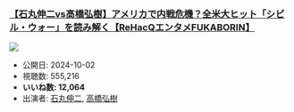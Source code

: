 ### [【石丸伸二vs高橋弘樹】アメリカで内戦危機？全米大ヒット「シビル・ウォー」を読み解く【ReHacQエンタメFUKABORIN】](https://www.youtube.com/watch?v=1hYQ1dhOteg)
[![](https://img.youtube.com/vi/1hYQ1dhOteg/sddefault.jpg)](https://www.youtube.com/watch?v=1hYQ1dhOteg)
-   公開日: 2024-10-02
-   視聴数: 555,216
-   **いいね数: 12,064**
-   出演者: [石丸伸二](/rehacq_fan/people/石丸伸二 "wikilink"), [高橋弘樹](/rehacq_fan/people/高橋弘樹 "wikilink")
